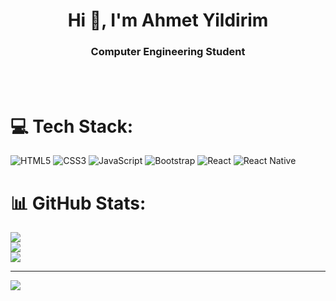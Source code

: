 <h1 align="center">Hi 👋, I'm Ahmet Yildirim</h1>
<h3 align="center">Computer Engineering Student</h3>
<br /><br />

# 💻 Tech Stack:
![HTML5](https://img.shields.io/badge/html5-%23E34F26.svg?style=for-the-badge&logo=html5&logoColor=white) ![CSS3](https://img.shields.io/badge/css3-%231572B6.svg?style=for-the-badge&logo=css3&logoColor=white) ![JavaScript](https://img.shields.io/badge/javascript-%23323330.svg?style=for-the-badge&logo=javascript&logoColor=%23F7DF1E) ![Bootstrap](https://img.shields.io/badge/bootstrap-%238511FA.svg?style=for-the-badge&logo=bootstrap&logoColor=white) ![React](https://img.shields.io/badge/react-%2320232a.svg?style=for-the-badge&logo=react&logoColor=%2361DAFB) ![React Native](https://img.shields.io/badge/react_native-%2320232a.svg?style=for-the-badge&logo=react&logoColor=%2361DAFB)
# 📊 GitHub Stats:
![](https://github-readme-stats.vercel.app/api?username=yldrmahmet&theme=dark&hide_border=false&include_all_commits=false&count_private=false)<br/>
![](https://github-readme-streak-stats.herokuapp.com/?user=yldrmahmet&theme=dark&hide_border=false)<br/>
![](https://github-readme-stats.vercel.app/api/top-langs/?username=yldrmahmet&theme=dark&hide_border=false&include_all_commits=false&count_private=false&layout=compact)

---
[![](https://visitcount.itsvg.in/api?id=yldrmahmet&icon=0&color=0)](https://visitcount.itsvg.in)

<!-- Proudly created with GPRM ( https://gprm.itsvg.in ) -->

